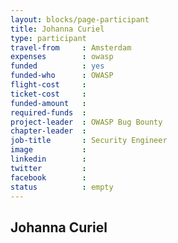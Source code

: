 ```yaml
---
layout: blocks/page-participant
title: Johanna Curiel
type: participant
travel-from     : Amsterdam
expenses        : owasp
funded          : yes
funded-who      : OWASP
flight-cost     : 
ticket-cost     : 
funded-amount   :
required-funds  :
project-leader  : OWASP Bug Bounty
chapter-leader  :
job-title       : Security Engineer
image           :
linkedin        :
twitter         :
facebook        :
status          : empty
---
```


## Johanna Curiel

<!-- put more details about participant here -->

